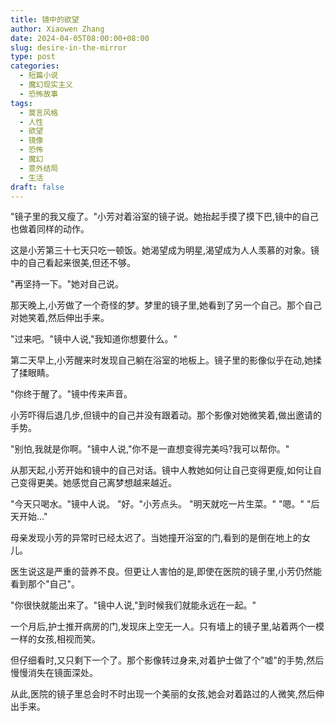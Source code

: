 ```yaml
---
title: 镜中的欲望
author: Xiaowen Zhang
date: 2024-04-05T08:00:00+08:00
slug: desire-in-the-mirror
type: post
categories:
  - 短篇小说
  - 魔幻现实主义
  - 恐怖故事
tags:
  - 莫言风格
  - 人性
  - 欲望
  - 镜像
  - 恐怖
  - 魔幻
  - 意外结局
  - 生活
draft: false
---
```


"镜子里的我又瘦了。"小芳对着浴室的镜子说。她抬起手摸了摸下巴,镜中的自己也做着同样的动作。

这是小芳第三十七天只吃一顿饭。她渴望成为明星,渴望成为人人羡慕的对象。镜中的自己看起来很美,但还不够。

"再坚持一下。"她对自己说。

那天晚上,小芳做了一个奇怪的梦。梦里的镜子里,她看到了另一个自己。那个自己对她笑着,然后伸出手来。

"过来吧。"镜中人说,"我知道你想要什么。"

第二天早上,小芳醒来时发现自己躺在浴室的地板上。镜子里的影像似乎在动,她揉了揉眼睛。

"你终于醒了。"镜中传来声音。

小芳吓得后退几步,但镜中的自己并没有跟着动。那个影像对她微笑着,做出邀请的手势。

"别怕,我就是你啊。"镜中人说,"你不是一直想变得完美吗?我可以帮你。"

从那天起,小芳开始和镜中的自己对话。镜中人教她如何让自己变得更瘦,如何让自己变得更美。她感觉自己离梦想越来越近。

"今天只喝水。"镜中人说。
"好。"小芳点头。
"明天就吃一片生菜。"
"嗯。"
"后天开始..."

母亲发现小芳的异常时已经太迟了。当她撞开浴室的门,看到的是倒在地上的女儿。

医生说这是严重的营养不良。但更让人害怕的是,即使在医院的镜子里,小芳仍然能看到那个"自己"。

"你很快就能出来了。"镜中人说,"到时候我们就能永远在一起。"

一个月后,护士推开病房的门,发现床上空无一人。只有墙上的镜子里,站着两个一模一样的女孩,相视而笑。

但仔细看时,又只剩下一个了。那个影像转过身来,对着护士做了个"嘘"的手势,然后慢慢消失在镜面深处。

从此,医院的镜子里总会时不时出现一个美丽的女孩,她会对着路过的人微笑,然后伸出手来。